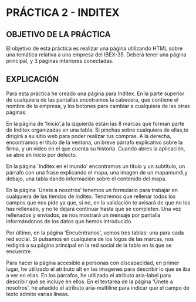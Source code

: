 # PRÁCTICA 2 - INDITEX

## OBJETIVO DE LA PRÁCTICA
El objetivo de esta práctica es realizar una página utilizando HTML sobre una temática relativa a una empresa del IBEX-35. 
Deberá tener una página principal, y 3 páginas interiores conectadas. 


## EXPLICACIÓN
Para esta práctica he creado una página para Inditex.
En la parte superior de cualquiera de las pantallas encotramos la cabecera, que contiene el nombre de la empresa, 
y los botones para cambiar a cualquiera de las otras páginas. 

En la página de 'Inicio',a la izquierda están las 8 marcas que forman parte de Inditex organizadas en una tabla. Si pinchas
sobre cualquiera de ellas,te dirigirá a su sitio web para poder realizar tus compras. A la derecha, encontramos el título
de la ventana, un breve párrafo explicativo sobre la firma, y un video en el que cuenta su historia. Cuando abres la 
aplicación, se abre en Inicio por defecto.

En la página 'Inditex en el mundo' encontramos un título y un subtítulo, un párrafo con una frase explicando el mapa, una 
imagen de un mapamundi,y  debajo, una tabla dando información sobre el contenido del mapa. 

En la página 'Únete a nosotros' tenemos un formulario para trabajar en cualquiera de las tiendas de Inditex. Tendremos que
rellenar todos los campos que nos pide ya que, si no, en la validación te avisará de que no los has rellenado, y no te dejará
continuar hasta que se completen. Una vez rellenados y enviados, se nos mostrará un mensaje por pantalla informándonos de 
los datos que hemos introducido. 

Por último, en la página 'Encuéntranos', vemos tres tablas: una para cada red social. Si pulsamos en cualquiera de los logos
de las marcas, nos redigirá a su página principal en la red social de la tabla en la que se encuentre. 

Para hacer la página accesible a personas con discapacidad, en primer lugar, he utilizado el atributo alt en las imagenes 
para describir lo que se iba a ver en ellas. En los párrafos, he utilizado el atributo aria-label para describir qué se incluye en ellos. 
En el textarea de la página 'Únete a nosotros', he añadido el atributo aria-multiline para indicar que el campo de texto admite
varias líneas. 




